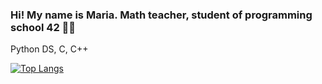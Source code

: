 ### Hi! My name is Maria. Math teacher, student of programming school 42  👩‍🏫

Python DS, С, С++

<!-- <a href="https://github.com/andydardgallard/seismic_fitness_visualisation" target="_blank"><img src="https://img.icons8.com/color/48/000000/c-programming.png" alt="C"></a>
<a href="https://github.com/andydardgallard/21_School_CPP_Piscine" target="_blank"><img src="https://img.icons8.com/color/48/000000/c-plus-plus-logo.png" alt="CPP"></a>
<a href="https://github.com/andydardgallard/Crypto_Bitmex_Trading_Bot" target="_blank"><img src="https://img.icons8.com/color/python" alt="PYTHON"/></a>
<img src="https://img.icons8.com/plasticine/48/000000/bash.png" alt="BASH"/>  -->
 

[![Top Langs](https://github-readme-stats.vercel.app/api/top-langs/?username=MariaKorshunova&langs_count=10&layout=compact)](https://github.com/MariaKorshunova/github-readme-stats)

<!--

[![jmabel's 42 stats](https://badge42.vercel.app/api/v2/cl8n4u26d00490hl3v3hx7uap/stats?cursusId=21&coalitionId=92)](https://github.com/JaeSeoKim/badge42)


**MariaKorshunova/MariaKorshunova** is a ✨ _special_ ✨ repository because its `README.md` (this file) appears on your GitHub profile.

Here are some ideas to get you started:

- 🔭 I’m currently working on ...
- 🌱 I’m currently learning ...
- 👯 I’m looking to collaborate on ...
- 🤔 I’m looking for help with ...
- 💬 Ask me about ...
- 📫 How to reach me: ...
- 😄 Pronouns: ...
- ⚡ Fun fact: ...
-->
